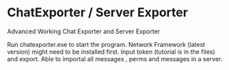 # ChatExporter / Server Exporter 
Advanced Working Chat Exporter and Server Exporter



Run chatexporter.exe to start the program. Network Framework (latest version) might need to be installed first. Input token (tutorial is in the files) and export.
Able to importal all messages , perms and messages in a server.
